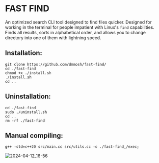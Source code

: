 # FAST FIND #

An optimized search CLI tool designed to find files quicker. Designed for working in the terminal for people impatient with Linux's `find` capabilities. Finds all results, sorts in alphabetical order, and allows you to change directory into one of them with lightning speed.


## Installation: ##
```
git clone https://github.com/dmmosh/fast-find/
cd ./fast-find
chmod +x ./install.sh
./install.sh
cd ..
```

## Uninstallation: ##
```
cd ./fast-find
sudo ./uninstall.sh
cd ..
rm -rf ./fast-find
```
## Manual compiling: ##
`g++ -std=c++20 src/main.cc src/utils.cc -o ./fast-find_/exec;`

![2024-04-12_16-56](https://github.com/dmmosh/fast-find/assets/119987092/d9e015f1-c684-46a4-8558-9a2d3103da3e)
